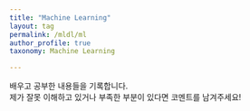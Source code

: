 ```yaml
---
title: "Machine Learning"
layout: tag
permalink: /mldl/ml
author_profile: true
taxonomy: Machine Learning

---
```


배우고 공부한 내용들을 기록합니다.  
제가 잘못 이해하고 있거나 부족한 부분이 있다면 코멘트를 남겨주세요!
